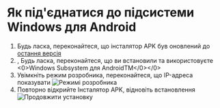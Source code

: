 # Як під'єднатися до підсистеми Windows для Android
1. Будь ласка, переконайтеся, що інсталятор APK був оновлений до [остання версія](https://www.microsoft.com/store/productId/9P2JFQ43FPPG "APK Installer")
2. [](https://www.microsoft.com/store/productId/9P3395VX91NR), Будь ласка, переконайтеся, що ви встановили та використовуєте <0>Windows Subsystem для AndroidTM</0></0>
3. Увімкніть режим розробника, переконайтеся, що IP-адреса показувати ![Режимі розробника](https://raw.githubusercontent.com/Paving-Base/APK-Installer/screenshots/Documents/Tutorials/How%20To%20Connect%20WSA/Images/Snipaste_2022-10-02_19-02-09.png)
4. Повторно відкрийте Інсталятор APK, відновіть встановлення![Продовжити установку](https://raw.githubusercontent.com/Paving-Base/APK-Installer/screenshots/Documents/Tutorials/How%20To%20Connect%20WSA/Images/Snipaste_2022-10-02_17-34-04.png)
